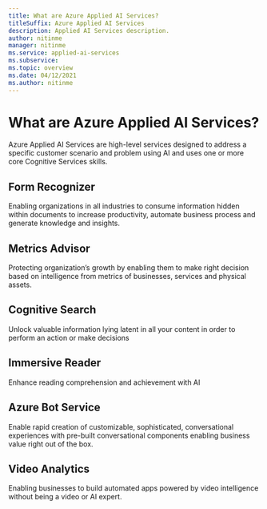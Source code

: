 ```yaml
---
title: What are Azure Applied AI Services?
titleSuffix: Azure Applied AI Services
description: Applied AI Services description.
author: nitinme
manager: nitinme
ms.service: applied-ai-services
ms.subservice:
ms.topic: overview
ms.date: 04/12/2021
ms.author: nitinme
---
```


# What are Azure Applied AI Services?

Azure Applied AI Services are high-level services designed to address a specific customer scenario and problem using AI and uses one or more core Cognitive Services skills. ​

## Form Recognizer

Enabling organizations in all industries to consume information hidden within documents to increase productivity, automate business process and generate knowledge and insights. ​​

## Metrics Advisor

Protecting organization’s growth by enabling them to make right decision based on intelligence from metrics of businesses, services and physical assets.​

## Cognitive Search

Unlock valuable information lying latent in all your content in order to perform an action or make decisions​​

## Immersive Reader

Enhance reading comprehension and achievement with AI

## Azure Bot Service

Enable rapid creation of customizable, sophisticated, conversational experiences with pre-built conversational components enabling business value right out of the box.​

## Video Analytics

Enabling businesses to build automated apps powered by video intelligence without being a video or AI expert. ​​
